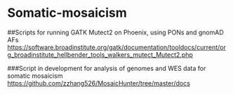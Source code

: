 # Somatic-mosaicism

##Scripts for running GATK Mutect2 on Phoenix, using PONs and gnomAD AFs
https://software.broadinstitute.org/gatk/documentation/tooldocs/current/org_broadinstitute_hellbender_tools_walkers_mutect_Mutect2.php


###Script in development for analysis of genomes and WES data for somatic mosaicism
https://github.com/zzhang526/MosaicHunter/tree/master/docs
